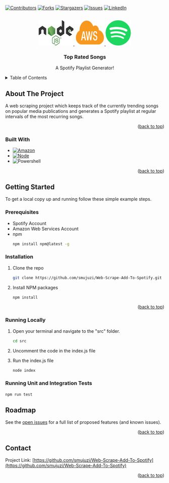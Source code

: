 <div id="top"></div>
<!--
*** Thanks for checking out the Best-README-Template. If you have a suggestion
*** that would make this better, please fork the repo and create a pull request
*** or simply open an issue with the tag "enhancement".
*** Don't forget to give the project a star!
*** Thanks again! Now go create something AMAZING! :D
-->

<!-- PROJECT SHIELDS -->
<!--
*** I'm using markdown "reference style" links for readability.
*** Reference links are enclosed in brackets [ ] instead of parentheses ( ).
*** See the bottom of this document for the declaration of the reference variables
*** for contributors-url, forks-url, etc. This is an optional, concise syntax you may use.
*** https://www.markdownguide.org/basic-syntax/#reference-style-links
-->

[![Contributors][contributors-shield]][contributors-url]
[![Forks][forks-shield]][forks-url]
[![Stargazers][stars-shield]][stars-url]
[![Issues][issues-shield]][issues-url]
[![LinkedIn][linkedin-shield]][linkedin-url]

<!-- PROJECT LOGO -->
<br />
<div align="center">
  <a href="https://github.com/smujuzi/Web-Scrape-Add-To-Spotify">
    <img src="images/node.png" alt="Logo" width="110" height="80">
  </a>
  <a href="https://github.com/smujuzi/Web-Scrape-Add-To-Spotify">
    <img src="images/aws.png" alt="Logo" width="95" height="80">
  </a>
    <a href="https://github.com/smujuzi/Web-Scrape-Add-To-Spotify">
    <img src="images/spotify.png" alt="Logo" width="80" height="80">
  </a>

  <h3 align="center">Top Rated Songs</h3>

  <p align="center">
    A Spotify Playlist Generator!
  </p>
</div>

<!-- TABLE OF CONTENTS -->
<details>
  <summary>Table of Contents</summary>
  <ol>
    <li>
      <a href="#about-the-project">About The Project</a>
      <ul>
        <li><a href="#built-with">Built With</a></li>
      </ul>
    </li>
    <li>
      <a href="#getting-started">Getting Started</a>
      <ul>
        <li><a href="#prerequisites">Prerequisites</a></li>
        <li><a href="#installation">Installation</a></li>
      </ul>
    </li>
    <li><a href="#roadmap">Roadmap</a></li>
    <li><a href="#contact">Contact</a></li>
  </ol>
</details>

<!-- ABOUT THE PROJECT -->

## About The Project

A web scraping project which keeps track of the currently trending songs on popular media publications and generates a Spotify playlist at regular intervals of the most recurring songs.

<p align="right">(<a href="#top">back to top</a>)</p>

### Built With

- [![Amazon][amazon-web-services]][aws-url]
- [![Node][node.js]][node-url]
- ![Powershell][powershell]

<p align="right">(<a href="#top">back to top</a>)</p>

<!-- GETTING STARTED -->

## Getting Started

To get a local copy up and running follow these simple example steps.

### Prerequisites

- Spotify Account
- Amazon Web Services Account
- npm
  ```sh
  npm install npm@latest -g
  ```

### Installation

1. Clone the repo
   ```sh
   git clone https://github.com/smujuzi/Web-Scrape-Add-To-Spotify.git
   ```
2. Install NPM packages
   ```sh
   npm install
   ```
   <p align="right">(<a href="#top">back to top</a>)</p>

### Running Locally

1. Open your terminal and navigate to the "src" folder.
   ```sh
   cd src
   ```
2. Uncomment the code in the index.js file

3. Run the index.js file
   ```sh
   node index
   ```

### Running Unit and Integration Tests

```sh
npm run test
```

<!-- ROADMAP -->

## Roadmap

See the [open issues](https://github.com/smujuzi/Web-Scrape-Add-To-Spotify/issues) for a full list of proposed features (and known issues).

<p align="right">(<a href="#top">back to top</a>)</p>

<!-- CONTACT -->

## Contact

Project Link: [https://github.com/smujuzi/Web-Scrape-Add-To-Spotify](https://github.com/smujuzi/Web-Scrape-Add-To-Spotify)

<p align="right">(<a href="#top">back to top</a>)</p>

<!-- MARKDOWN LINKS & IMAGES -->
<!-- https://www.markdownguide.org/basic-syntax/#reference-style-links -->

[contributors-shield]: https://img.shields.io/github/contributors/smujuzi/Web-Scrape-Add-To-Spotify.svg?style=for-the-badge
[contributors-url]: https://github.com/smujuzi/Web-Scrape-Add-To-Spotify/graphs/contributors
[forks-shield]: https://img.shields.io/github/forks/smujuzi/Web-Scrape-Add-To-Spotify.svg?style=for-the-badge
[forks-url]: https://github.com/smujuzi/Web-Scrape-Add-To-Spotify/network/members
[stars-shield]: https://img.shields.io/github/stars/smujuzi/Web-Scrape-Add-To-Spotify.svg?style=for-the-badge
[stars-url]: https://github.com/smujuzi/Web-Scrape-Add-To-Spotify/stargazers
[issues-shield]: https://img.shields.io/github/issues/smujuzi/Web-Scrape-Add-To-Spotify.svg?style=for-the-badge
[issues-url]: https://github.com/smujuzi/Web-Scrape-Add-To-Spotify/issues
[linkedin-shield]: https://img.shields.io/badge/-LinkedIn-black.svg?style=for-the-badge&logo=linkedin&colorB=555
[linkedin-url]: https://www.linkedin.com/in/stuartmujuzikasekende/
[amazon-web-services]: https://img.shields.io/badge/Amazon_AWS-232F3E?style=for-the-badge&logo=amazon-aws&logoColor=white
[aws-url]: https://aws.amazon.com/
[node.js]: https://img.shields.io/badge/Node.js-43853D?style=for-the-badge&logo=node.js&logoColor=white
[node-url]: https://nodejs.org/en/
[powershell]: https://img.shields.io/badge/Powershell-2CA5E0?style=for-the-badge&logo=powershell&logoColor=white
